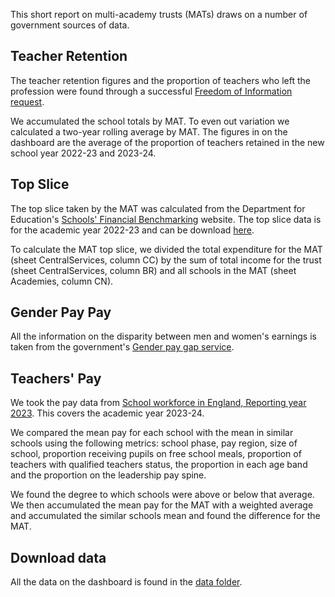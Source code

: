This short report on multi-academy trusts (MATs) draws on a number of government sources of data.

## Teacher Retention
The teacher retention figures and the proportion of teachers who left the profession were found through a successful [Freedom of Information request](https://www.whatdotheyknow.com/request/teacher_retention_figures_by_sch#comment-119695).

We accumulated the school totals by MAT. To even out variation we calculated a two-year rolling average by MAT. The figures in on the dashboard are the average of the proportion of teachers retained in the new school year 2022-23 and 2023-24.


## Top Slice
The top slice taken by the MAT was calculated from the Department for Education's [Schools' Financial Benchmarking](https://schools-financial-benchmarking.service.gov.uk/Help/DataSources) website.
The top slice data is for the academic year 2022-23 and can be download [here](https://sat1prsfb.blob.core.windows.net/sfb/SFB_Academies_2022-23_download.xlsx).

To calculate the MAT top slice, we divided the total expenditure for the MAT (sheet CentralServices, column CC) by the sum of total income for the trust (sheet CentralServices, column BR) and all schools in the MAT (sheet Academies, column CN). 


## Gender Pay Pay
All the information on the disparity between men and women's earnings is taken from the government's [Gender pay gap service](https://gender-pay-gap.service.gov.uk/).


## Teachers' Pay
We took the pay data from [School workforce in England, Reporting year 2023](https://explore-education-statistics.service.gov.uk/find-statistics/school-workforce-in-england). This covers the academic year 2023-24.

We compared the mean pay for each school with the mean in similar schools using the following metrics: school phase, pay region, size of school, proportion receiving pupils on free school meals, proportion of teachers with qualified teachers status, the proportion in each age band and the proportion on the leadership pay spine.

We found the degree to which schools were above or below that average. We then accumulated the mean pay for the MAT with a weighted average and accumulated the similar schools mean and found the difference for the MAT.


## Download data
All the data on the dashboard is found in the [data folder](https://github.com/National-Education-Union/mats/tree/main/data).
